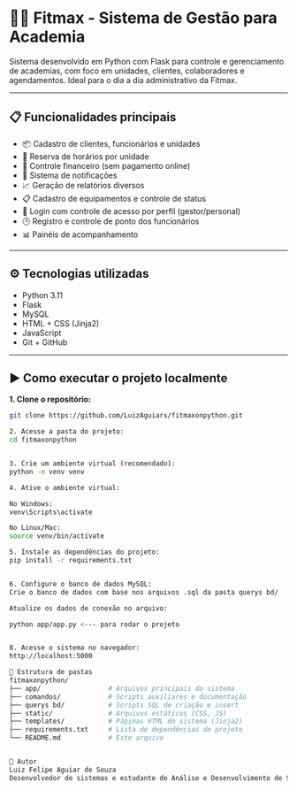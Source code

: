 # 🏋️‍♂️ Fitmax - Sistema de Gestão para Academia

Sistema desenvolvido em Python com Flask para controle e gerenciamento de academias, com foco em unidades, clientes, colaboradores e agendamentos. Ideal para o dia a dia administrativo da Fitmax.

---

## 📋 Funcionalidades principais

- 📦 Cadastro de clientes, funcionários e unidades  
- 📅 Reserva de horários por unidade  
- 🧾 Controle financeiro (sem pagamento online)  
- 🔔 Sistema de notificações  
- 📈 Geração de relatórios diversos  
- 📋 Cadastro de equipamentos e controle de status  
- 👤 Login com controle de acesso por perfil (gestor/personal)  
- 🕒 Registro e controle de ponto dos funcionários  
- 📊 Painéis de acompanhamento  

---

## ⚙️ Tecnologias utilizadas

- Python 3.11  
- Flask  
- MySQL  
- HTML + CSS (Jinja2)  
- JavaScript  
- Git + GitHub  

---

## ▶️ Como executar o projeto localmente

**1. Clone o repositório:**

```bash
git clone https://github.com/LuizAguiars/fitmaxonpython.git

2. Acesse a pasta do projeto:
cd fitmaxonpython


3. Crie um ambiente virtual (recomendado):
python -m venv venv

4. Ative o ambiente virtual:

No Windows:
venv\Scripts\activate

No Linux/Mac:
source venv/bin/activate

5. Instale as dependências do projeto:
pip install -r requirements.txt


6. Configure o banco de dados MySQL:
Crie o banco de dados com base nos arquivos .sql da pasta querys bd/

Atualize os dados de conexão no arquivo:

python app/app.py <--- para rodar o projeto


8. Acesse o sistema no navegador:
http://localhost:5000

📁 Estrutura de pastas
fitmaxonpython/
├── app/                 # Arquivos principais do sistema
├── comandos/            # Scripts auxiliares e documentação
├── querys bd/           # Scripts SQL de criação e insert
├── static/              # Arquivos estáticos (CSS, JS)
├── templates/           # Páginas HTML do sistema (Jinja2)
├── requirements.txt     # Lista de dependências do projeto
└── README.md            # Este arquivo


👤 Autor
Luiz Felipe Aguiar de Souza
Desenvolvedor de sistemas e estudante de Análise e Desenvolvimento de Sistemas.